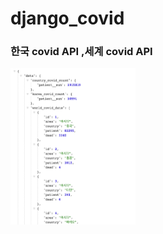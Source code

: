 # django_covid

### 한국 covid API ,세계 covid API
<div>
    <img src= "https://github.com/smilejakdu/django_covid/blob/master/covid_api_image.png" width=200 height=250>
<div>

